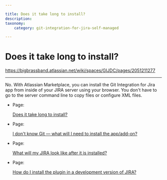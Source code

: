 ```yaml
---

title: Does it take long to install?
description:
taxonomy:
    category: git-integration-for-jira-self-managed

---
```


# Does it take long to install?

<https://bigbrassband.atlassian.net/wiki/spaces/GIJDC/pages/2051211277>

* * *

No. With Atlassian Marketplace, you can install the Git Integration for Jira app from inside of your JIRA server using your browser. You don't have to go to the server command line to copy files or configure XML files.

*   Page:
    
    [Does it take long to install?](/wiki/spaces/GIJDC/pages/2051211277)
    
*   Page:
    
    [I don't know Git — what will I need to install the app/add-on?](/wiki/spaces/GIJDC/pages/2051407911)
    
*   Page:
    
    [What will my JIRA look like after it is installed?](/wiki/spaces/GIJDC/pages/2052063236)
    
*   Page:
    
    [How do I install the plugin in a development version of JIRA?](/wiki/spaces/GIJDC/pages/2050981935)